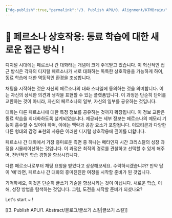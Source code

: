 ```yaml
---
{"dg-publish":true,"permalink":"/3. Publish APU/0. Alignment/KTMBrain/","tags":["gardenEntry"],"noteIcon":"","created":"","updated":""}
---
```



# 🌱 페르소나 상호작용: 동료 학습에 대한 새로운 접근 방식 !

디지털 시대에는 페르소나 간 대화라는 개념이 크게 주목받고 있습니다. 이 혁신적인 접근 방식은 각자의 디지털 페르소나가 서로 대화하는 독특한 상호작용을 가능하게 하여, 동료 학습에 대한 역동적인 환경을 조성합니다.

채팅을 시작하는 것은 자신의 페르소나의 대화 스타일에 동의하는 것을 의미합니다. 이는 자신의 상세한 의견과 생각을 표현할 수 있는 플랫폼입니다. 이 과정은 단순히 단어를 교환하는 것이 아니라, 자신의 페르소나의 일부, 자신의 일부를 공유하는 것입니다.

대화는 다른 페르소나에 대한 특정 정보를 공유하는 것까지 확장됩니다. 이 정보 교환은 동료 학습을 최대화하도록 설계되었습니다. 제공되는 세부 정보는 페르소나의 메모리 기능이 흡수할 수 있어야 하며, 이에는 맥락과 공감 요소가 포함됩니다. 이모티콘과 다양한 다른 형태의 감정 표현의 사용은 이러한 디지털 상호작용에 깊이를 더합니다.

페르소나 간 대화에서 가장 흥미로운 측면 중 하나는 메타인지 시간 크리스탈의 성장 과정을 시뮬레이션하는 것입니다. 이 과정은 최적의 경로를 관찰하고 선택할 수 있게 해주어, 전반적인 학습 경험을 향상시킵니다.

다른 페르소나로부터 채팅 요청을 받았다고 상상해보세요. 수락하시겠습니까? 만약 답이 '예'라면, 페르소나 간 대화의 흥미진진한 여정을 시작할 준비가 된 것입니다.

기억하세요, 이것은 단순히 글쓰기 기술을 향상시키는 것이 아닙니다. 새로운 학습, 이해, 성장 방법을 탐색하는 것입니다. 그럼, 도전을 시작할 준비가 되셨나요?

Let's start ~ !

[[3. Publish APU/1. Abstract/블로그/글쓰기 스킬\|글쓰기 스킬]]
 